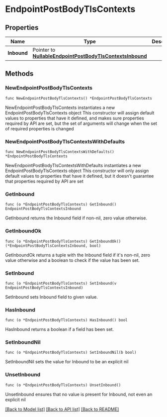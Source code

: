 # EndpointPostBodyTlsContexts

## Properties

Name | Type | Description | Notes
------------ | ------------- | ------------- | -------------
**Inbound** | Pointer to [**NullableEndpointPostBodyTlsContextsInbound**](EndpointPostBodyTlsContextsInbound.md) |  | [optional] 

## Methods

### NewEndpointPostBodyTlsContexts

`func NewEndpointPostBodyTlsContexts() *EndpointPostBodyTlsContexts`

NewEndpointPostBodyTlsContexts instantiates a new EndpointPostBodyTlsContexts object
This constructor will assign default values to properties that have it defined,
and makes sure properties required by API are set, but the set of arguments
will change when the set of required properties is changed

### NewEndpointPostBodyTlsContextsWithDefaults

`func NewEndpointPostBodyTlsContextsWithDefaults() *EndpointPostBodyTlsContexts`

NewEndpointPostBodyTlsContextsWithDefaults instantiates a new EndpointPostBodyTlsContexts object
This constructor will only assign default values to properties that have it defined,
but it doesn't guarantee that properties required by API are set

### GetInbound

`func (o *EndpointPostBodyTlsContexts) GetInbound() EndpointPostBodyTlsContextsInbound`

GetInbound returns the Inbound field if non-nil, zero value otherwise.

### GetInboundOk

`func (o *EndpointPostBodyTlsContexts) GetInboundOk() (*EndpointPostBodyTlsContextsInbound, bool)`

GetInboundOk returns a tuple with the Inbound field if it's non-nil, zero value otherwise
and a boolean to check if the value has been set.

### SetInbound

`func (o *EndpointPostBodyTlsContexts) SetInbound(v EndpointPostBodyTlsContextsInbound)`

SetInbound sets Inbound field to given value.

### HasInbound

`func (o *EndpointPostBodyTlsContexts) HasInbound() bool`

HasInbound returns a boolean if a field has been set.

### SetInboundNil

`func (o *EndpointPostBodyTlsContexts) SetInboundNil(b bool)`

 SetInboundNil sets the value for Inbound to be an explicit nil

### UnsetInbound
`func (o *EndpointPostBodyTlsContexts) UnsetInbound()`

UnsetInbound ensures that no value is present for Inbound, not even an explicit nil

[[Back to Model list]](../README.md#documentation-for-models) [[Back to API list]](../README.md#documentation-for-api-endpoints) [[Back to README]](../README.md)


